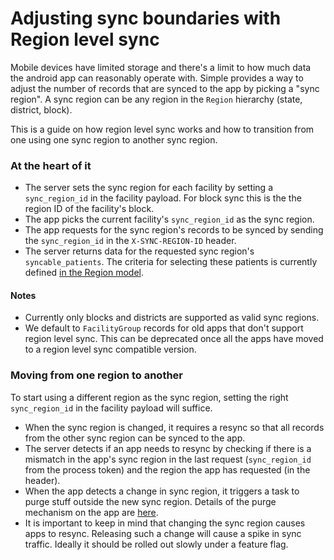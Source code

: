 # Adjusting sync boundaries with Region level sync

Mobile devices have limited storage and there's a limit to how much data the android app can reasonably operate with.
Simple provides a way to adjust the number of records that are synced to the app by picking a "sync region". 
A sync region can be any region in the `Region` hierarchy (state, district, block).

This is a guide on how region level sync works and how to transition from one using one sync region to another sync region.

### At the heart of it
- The server sets the sync region for each facility by setting a `sync_region_id` in the facility payload.
  For block sync this is the the region ID of the facility's block.
- The app picks the current facility's `sync_region_id` as the sync region.
- The app requests for the sync region's records to be synced by sending the `sync_region_id` in the `X-SYNC-REGION-ID` header.
- The server returns data for the requested sync region's `syncable_patients`.
  The criteria for selecting these patients is currently defined [in the Region model](https://github.com/simpledotorg/simple-server/blob/5a6416760e016a2ba2d12f46e46135d11927497c/app/models/region.rb#L130).

#### Notes
- Currently only blocks and districts are supported as valid sync regions.
- We default to `FacilityGroup` records for old apps that don't support region level sync. This can be deprecated once all the apps have moved to
a region level sync compatible version.

### Moving from one region to another

To start using a different region as the sync region, setting the right `sync_region_id` in the facility payload will suffice.

- When the sync region is changed, it requires a resync so that all records from the other sync region can be synced to the app.
- The server detects if an app needs to resync by checking if there is a mismatch in the app's sync region in the last request (`sync_region_id` from the process token)
  and the region the app has requested (in the header).
- When the app detects a change in sync region, it triggers a task to purge stuff outside the new sync region. 
  Details of the purge mechanism on the app are [here](https://app.clubhouse.io/simpledotorg/story/1413/regularly-purge-data-outside-the-current-sync-group).
- It is important to keep in mind that changing the sync region causes apps to resync.
  Releasing such a change will cause a spike in sync traffic. Ideally it should be rolled out slowly under a feature flag.
